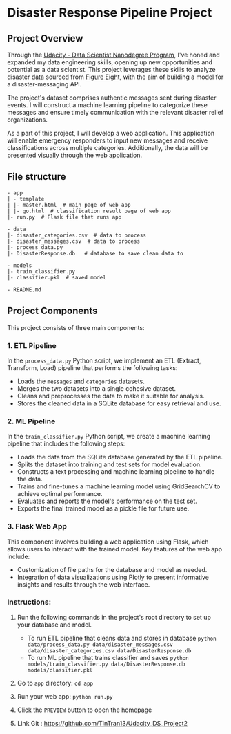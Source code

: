 # Disaster Response Pipeline Project
## Project Overview

Through the [Udacity - Data Scientist Nanodegree Program](https://www.udacity.com/course/data-scientist-nanodegree--nd025), I've honed and expanded my data engineering skills, opening up new opportunities and potential as a data scientist. This project leverages these skills to analyze disaster data sourced from [Figure Eight](https://www.figure-eight.com/), with the aim of building a model for a disaster-messaging API.

The project's dataset comprises authentic messages sent during disaster events. I will construct a machine learning pipeline to categorize these messages and ensure timely communication with the relevant disaster relief organizations.

As a part of this project, I will develop a web application. This application will enable emergency responders to input new messages and receive classifications across multiple categories. Additionally, the data will be presented visually through the web application.
## File structure
```
- app
| - template
| |- master.html  # main page of web app
| |- go.html  # classification result page of web app
|- run.py  # Flask file that runs app

- data
|- disaster_categories.csv  # data to process 
|- disaster_messages.csv  # data to process
|- process_data.py
|- DisasterResponse.db   # database to save clean data to

- models
|- train_classifier.py
|- classifier.pkl  # saved model 

- README.md
```
## Project Components

This project consists of three main components:

### 1. ETL Pipeline

In the `process_data.py` Python script, we implement an ETL (Extract, Transform, Load) pipeline that performs the following tasks:

- Loads the `messages` and `categories` datasets.
- Merges the two datasets into a single cohesive dataset.
- Cleans and preprocesses the data to make it suitable for analysis.
- Stores the cleaned data in a SQLite database for easy retrieval and use.

### 2. ML Pipeline

In the `train_classifier.py` Python script, we create a machine learning pipeline that includes the following steps:

- Loads the data from the SQLite database generated by the ETL pipeline.
- Splits the dataset into training and test sets for model evaluation.
- Constructs a text processing and machine learning pipeline to handle the data.
- Trains and fine-tunes a machine learning model using GridSearchCV to achieve optimal performance.
- Evaluates and reports the model's performance on the test set.
- Exports the final trained model as a pickle file for future use.

### 3. Flask Web App

This component involves building a web application using Flask, which allows users to interact with the trained model. Key features of the web app include:

- Customization of file paths for the database and model as needed.
- Integration of data visualizations using Plotly to present informative insights and results through the web interface.

### Instructions:
1. Run the following commands in the project's root directory to set up your database and model.

    - To run ETL pipeline that cleans data and stores in database
        `python data/process_data.py data/disaster_messages.csv data/disaster_categories.csv data/DisasterResponse.db`
    - To run ML pipeline that trains classifier and saves
        `python models/train_classifier.py data/DisasterResponse.db models/classifier.pkl`

2. Go to `app` directory: `cd app`

3. Run your web app: `python run.py`

4. Click the `PREVIEW` button to open the homepage
5. Link Git : https://github.com/TinTran13/Udacity_DS_Project2
